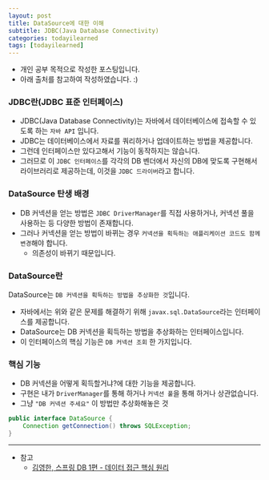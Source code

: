 ```yaml
---
layout: post
title: DataSource에 대한 이해
subtitle: JDBC(Java Database Connectivity)
categories: todayilearned
tags: [todayilearned]
---
```


- 개인 공부 목적으로 작성한 포스팅입니다.
- 아래 출처를 참고하여 작성하였습니다. :)

### JDBC란(JDBC 표준 인터페이스)

- JDBC(Java Database Connectivity)는 자바에서 데이터베이스에 접속할 수 있도록 하는 `자바 API` 입니다.
- JDBC는 데이터베이스에서 자료를 쿼리하거나 업데이트하는 방법을 제공합니다.
- 그런데 인터페이스만 있다고해서 기능이 동작하지는 않습니다.
- 그러므로 이 `JDBC 인터페이스`를 각각의 DB 벤더에서 자신의 DB에 맞도록 구현해서 라이브러리로 제공하는데, 이것을 `JDBC 드라이버`라고 합니다.

### DataSource 탄생 배경

- DB 커넥션을 얻는 방법은 `JDBC DriverManager`를 직접 사용하거나, 커넥션 풀을 사용하는 등 다양한 방법이 존재합니다.
- 그러나 커넥션을 얻는 방법이 바뀌는 경우 `커넥션을 획득하는 애플리케이션 코드도 함께 변경`해야 합니다.
  - 의존성이 바뀌기 때문입니다.

### DataSource란

DataSource는 `DB 커넥션을 획득하는 방법을 추상화한 것`입니다.

- 자바에서는 위와 같은 문제를 해결하기 위해 `javax.sql.DataSource`라는 인터페이스를 제공합니다.
- DataSource는 DB 커넥션을 획득하는 방법을 추상화하는 인터페이스입니다.
- 이 인터페이스의 핵심 기능은 `DB 커넥션 조회` 한 가지입니다.

### 핵심 기능

- DB 커넥션을 어떻게 획득할거냐?에 대한 기능을 제공합니다.
- 구현은 내가 `DriverManager`를 통해 하거나 `커넥션 풀`을 통해 하거나 상관없습니다.
- 그냥 `"DB 커넥션 주세요"` 이 방법만 추상화해놓은 것

```java
public interface DataSource {
    Connection getConnection() throws SQLException;
}
```

---

- 참고
  - [김영한, 스프링 DB 1편 - 데이터 접근 핵심 원리](https://www.inflearn.com/course/%EC%8A%A4%ED%94%84%EB%A7%81-db-1/dashboard)
